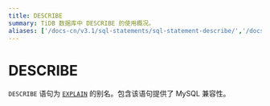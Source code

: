 ```yaml
---
title: DESCRIBE
summary: TiDB 数据库中 DESCRIBE 的使用概况。
aliases: ['/docs-cn/v3.1/sql-statements/sql-statement-describe/','/docs-cn/v3.1/reference/sql/statements/describe/']
---
```


# DESCRIBE

`DESCRIBE` 语句为 [`EXPLAIN`](/sql-statements/sql-statement-explain.md) 的别名。包含该语句提供了 MySQL 兼容性。